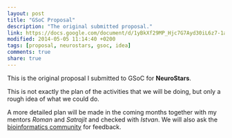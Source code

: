 ```yaml
---
layout: post
title: "GSoC Proposal"
description: "The original submitted proposal."
link: https://docs.google.com/document/d/1yBkXf29MP_Hjc7G7Ayd30iL6z7-1aLA53j7ezLQuPXk/edit?usp=sharing
modified: 2014-05-05 11:14:40 +0200
tags: [proposal, neurostars, gsoc, idea]
comments: true
share: true
---
```


This is the original proposal I submitted to GSoC for **NeuroStars**.

This is not exactly the plan of the activities that we will be doing, but only a rough idea of what we could do.

A more detailed plan will be made in the coming months together with my mentors *Roman* and *Satrajit* and checked with *Istvan*. We will also ask the [bioinformatics community](https://groups.google.com/forum/#!forum/biostar-central) for feedback.